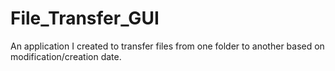 # File_Transfer_GUI
An application I created to transfer files from one folder to another based on modification/creation date.
